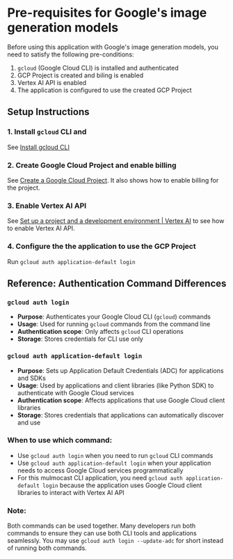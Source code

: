 # Pre-requisites for Google's image generation models

Before using this application with Google's image generation models, you need to satisfy the following pre-conditions:
1. `gcloud` (Google Cloud CLI) is installed and authenticated
2. GCP Project is created and biling is enabled
3. Vertex AI API is enabled
4. The application is configured to use the created GCP Project

## Setup Instructions

### 1. Install `gcloud` CLI and

See [Install gcloud CLI](https://cloud.google.com/sdk/docs/install)

### 2. Create Google Cloud Project and enable billing

See [Create a Google Cloud Project](https://developers.google.com/workspace/guides/create-project#google-cloud-console). It also shows how to enable billing for the project.

### 3. Enable Vertex AI API

See [Set up a project and a development environment | Vertex AI](https://cloud.google.com/vertex-ai/docs/start/cloud-environment) to see how to enable Vertex AI API.

### 4. Configure the the application to use the GCP Project

Run `gcloud auth application-default login`

## Reference: Authentication Command Differences

### `gcloud auth login`
- **Purpose**: Authenticates your Google Cloud CLI (`gcloud`) commands
- **Usage**: Used for running `gcloud` commands from the command line
- **Authentication scope**: Only affects `gcloud` CLI operations
- **Storage**: Stores credentials for CLI use only

### `gcloud auth application-default login`
- **Purpose**: Sets up Application Default Credentials (ADC) for applications and SDKs
- **Usage**: Used by applications and client libraries (like Python SDK) to authenticate with Google Cloud services
- **Authentication scope**: Affects applications that use Google Cloud client libraries
- **Storage**: Stores credentials that applications can automatically discover and use

### When to use which command:
- Use `gcloud auth login` when you need to run `gcloud` CLI commands
- Use `gcloud auth application-default login` when your application needs to access Google Cloud services programmatically
- For this mulmocast CLI application, you need `gcloud auth application-default login` because the application uses Google Cloud client libraries to interact with Vertex AI API

### Note:
Both commands can be used together. Many developers run both commands to ensure they can use both CLI tools and applications seamlessly. You may use `gcloud auth login --update-adc` for short instead of running both commands.
